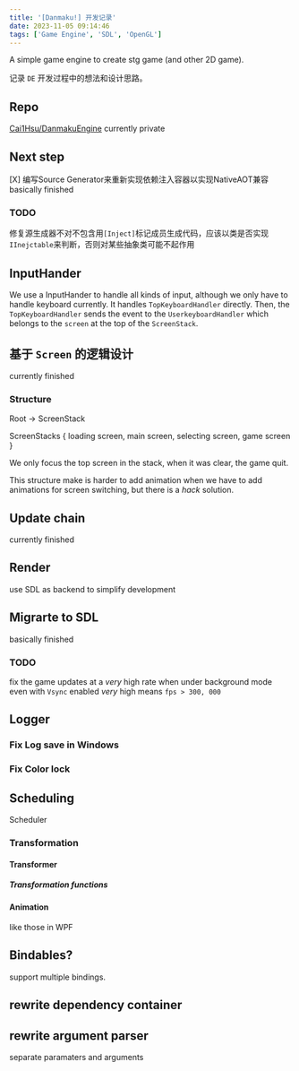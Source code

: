 ```yaml
---
title: '[Danmaku!] 开发记录'
date: 2023-11-05 09:14:46
tags: ['Game Engine', 'SDL', 'OpenGL']
---
```


A simple game engine to create stg game (and other 2D game).

记录 `DE` 开发过程中的想法和设计思路。

## Repo
[Cai1Hsu/DanmakuEngine](https://github.com/Cai1Hsu/DanmakuEngine)
currently private

## Next step
[X] 编写Source Generator来重新实现依赖注入容器以实现NativeAOT兼容
    basically finished
### TODO
修复源生成器不对不包含用`[Inject]`标记成员生成代码，应该以类是否实现`IInejctable`来判断，否则对某些抽象类可能不起作用

## InputHander
We use a InputHander to handle all kinds of input, although we only have to handle keyboard currently.
It handles `TopKeyboardHandler` directly. Then, the `TopKeyboardHandler` sends the event to the `UserkeyboardHandler` which belongs to the `screen` at the top of the `ScreenStack`.

## 基于 `Screen` 的逻辑设计
currently finished

### Structure

Root -> ScreenStack

ScreenStacks
{
    loading screen,
    main screen,
    selecting screen,
    game screen
}

We only focus the top screen in the stack, when it was clear, the game quit.

This structure make is harder to add animation when we have to add animations for screen switching, but there is a *hack* solution.

## Update chain
currently finished

## Render
use SDL as backend to simplify development

## Migrarte to SDL
basically finished
### TODO
fix the game updates at a *very* high rate when under background mode even with `Vsync` enabled
*very* high means `fps > 300, 000`

## Logger
### Fix Log save in Windows
### Fix Color lock

## Scheduling
Scheduler

### Transformation
#### Transformer
##### Transformation functions
#### Animation
like those in WPF

## Bindables?
support multiple bindings.

## rewrite dependency container

## rewrite argument parser
separate paramaters and arguments

